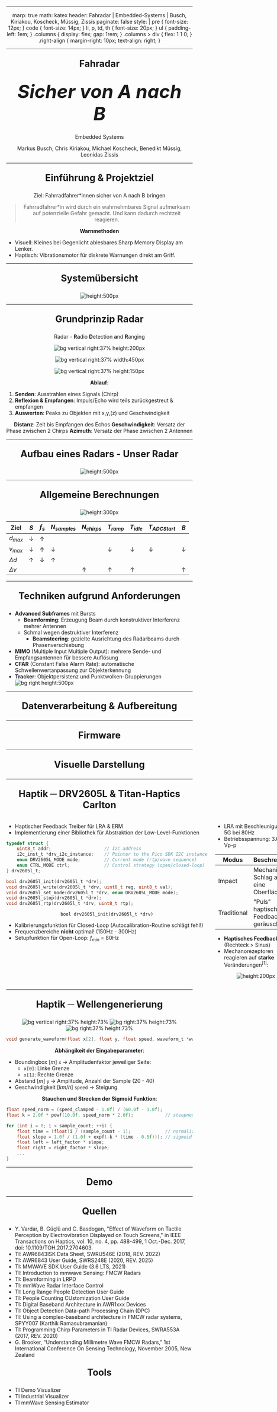 ----

marp: true
math: katex
header: Fahradar | Embedded-Systems | Busch, Kiriakou, Koscheck, Müssig, Zissis
paginate: false
style: |
  pre {
    font-size: 12px;
  }
  code {
    font-size: 14px;
  }
  li, p, td, th {
    font-size: 20px;
  }
  ul {
    padding-left: 1em;
  }
  .columns {
    display: flex;
    gap: 1rem;
  }
  .columns > div {
    flex: 1 1 0;
  }
  .right-align {
    margin-right: 10px;
    text-align: right;
  }
  
----

# Fahradar
 
## *Sicher von A nach B*
 
Embedded Systems

Markus Busch, Chris Kiriakou, Michael Koscheck, Benedikt Müssig, Leonidas Zissis

<style scoped>
h1 {
    font-size: 80px;
    text-align: center;
    padding: 10px;
    margin: 10px;
}

h2 {
    font-size: 50px;
    text-align: center;
    padding: 10px;
    margin: 10px;
}

h3 {
    font-size: 30px;
    font-weight: normal;
    text-align: center;
    padding: 10px;
    margin: 10px;
}

section {
    text-align: center;
}

header {
    color: #FFFFFF00;
}
</style>

<!--
Noch offen
-->

----

# Einführung & Projektziel

Ziel: Fahrradfahrer\*innen sicher von A nach B bringen

> Fahrradfahrer\*in wird durch ein wahrnehmbares Signal aufmerksam auf potenzielle Gefahr gemacht. Und kann dadurch rechtzeit reagieren.

**Warnmethoden**
- Visuell: Kleines bei Gegenlicht ablesbares Sharp Memory Display am Lenker.
- Haptisch: Vibrationsmotor für diskrete Warnungen direkt am Griff.

<!--
Noch offen
-->

---- 
 
# Systemübersicht

![height:500px](./assets/system-overview.png)

<style scoped>
p {
    text-align: center;
}
</style>

<!--
Noch offen
-->

----

# Grundprinzip Radar

Radar - **Ra**dio **D**etection **a**nd **R**anging

![bg vertical right:37% height:200px](./assets/radar/a-t_chirp.png)

![bg vertical right:37% width:450px](./assets/radar/IF_sinusoid.png)

![bg vertical right:37% height:150px](./assets/radar/IF_frequency_spectrum.png)

**Ablauf:**
1. **Senden**: Ausstrahlen eines Signals (Chirp)
2. **Reflexion & Empfangen**: Impuls/Echo wird teils zurückgestreut & empfangen
3. **Auswerten**: Peaks zu Objekten mit x,y,(z) und Geschwindigkeit

**Distanz**: Zeit bis Empfangen des Echos
**Geschwindigkeit**: Versatz der Phase zwischen 2 Chirps
**Azimuth**: Versatz der Phase zwischen 2 Antennen

----

# Aufbau eines Radars - Unser Radar

![height:500px](./assets/radar/blockdiagramm.png)

----

# Allgemeine Berechnungen

![height:300px](./assets/radar/chirp_diagram.png)

| Ziel       | $S$ | $f_s$ | $N_{samples}$ | $N_{chirps}$ | $T_{ramp}$ | $T_{idle}$ | $T_{ADC Start}$ | $B$ |
|------------|-----|-------|---------------|--------------|------------|------------|-----------------|-----|
| $d_{max}$  | ↓   | ↑     |               |              |            |            |                 |     |
| $v_{max}$  | ↓   | ↑     | ↓             |              | ↓          | ↓          | ↓               | ↓   |
| $\Delta d$ | ↑   | ↓     | ↑             |              |            |            |                 |     |
| $\Delta v$ |     |       |               | ↑            | ↑          | ↑          |                 | ↑   |

----

# Techniken aufgrund Anforderungen
- **Advanced Subframes** mit Bursts
  - **Beamforming**: Erzeugung Beam durch konstruktiver Interferenz mehrer Antennen
  - Schmal wegen destruktiver Interferenz
    - **Beamsteering**: gezielte Ausrichtung des Radarbeams durch Phasenverschiebung
- **MIMO** (Multiple Input Multiple Output): mehrere Sende- und Empfangsantennen für bessere Auflösung
- **CFAR** (Constant False Alarm Rate): automatische Schwellenwertanpassung zur Objekterkennung
- **Tracker**: Objektpersistenz und Punktwolken-Gruppierungen
![bg right height:500px](./assets/radar/beamsteering.png)

<!--
TI AWR6843ISK - Michael
-->

----

# Datenverarbeitung & Aufbereitung

<!--
Raspberry Pi Zero W - Benedikt
-->

----
 
# Firmware

<!--
Rasbperry Pi Pico 2 W - Leo
-->

----

# Visuelle Darstellung 

<!--
MemLCD - Markus
-->

----

# Haptik ─ DRV2605L & Titan-Haptics Carlton

<div class="columns">
<div>

- Haptischer Feedback Treiber für LRA & ERM
- Implementierung einer Bibliothek für Abstraktion der Low-Level-Funktionen

```c
typedef struct {
    uint8_t addr;                    // I2C address
    i2c_inst_t *drv_i2c_instance;    // Pointer to the Pico SDK I2C instance
    enum DRV2605L_MODE mode;         // Current mode (rtp/wave sequence)
    enum CTRL_MODE ctrl;             // Control strategy (open/closed-loop)
} drv2605l_t;

bool drv2605l_init(drv2605l_t *drv);
void drv2605l_write(drv2605l_t *drv, uint8_t reg, uint8_t val);
void drv2605l_set_mode(drv2605l_t *drv, enum DRV2605L_MODE mode);
void drv2605l_stop(drv2605l_t *drv);
void drv2605l_rtp(drv2605l_t *drv, uint8_t rtp);
```

`bool drv2605l_init(drv2605l_t *drv)`

- Kalibrierungsfunktion für Closed-Loop (Autocalibration-Routine schlägt fehl!)
- Frequenzbereiche **nicht** optimal! (150Hz - 300Hz)
- Setupfunktion für Open-Loop: $f_{min}$ = 80Hz

</div>
<div>

- LRA mit Beschleunigung von 5G bei 80Hz
- Betriebsspannung: 3.6 bis 10 Vp-p

| Modus       | Beschreibung                            |
|-------------|-----------------------------------------|
| Impact      | Mechanischer Schlag auf eine Oberfläche |
| Traditional | "Puls" haptisches Feedback, geräuschlos |

- **Haptisches Feedback**: (Rechteck $>$ Sinus)
- Mechanorezeptoren reagieren auf **starke** Veränderungen<sup>[1]</sup>:

![height:200px](./assets/haptic/wave-effect-mechano.png)

</div>
</div>


<style scoped>
p {
    text-align: center;
}
</style>

----

# Haptik ─ Wellengenerierung

![bg vertical right:37% height:73%](./assets/haptic/wave-sim-slow-mid.png)
![bg right:37% height:73%](./assets/haptic/wave-sim-mid-mid.png)
![bg right:37% height:73%](./assets/haptic/wave-sim-high-mid.png)

```c
void generate_waveform(float x[2], float y, float speed, waveform_t *waveform_out);
```

**Abhängikeit der Eingabeparameter**:
  - Boundingbox $[m]$ `x` $\rightarrow$ Amplitudenfaktor jeweiliger Seite:
      - `x[0]`: Linke Grenze
      - `x[1]`: Rechte Grenze
  - Abstand $[m]$ `y` $\rightarrow$ Amplitude, Anzahl der Sample (20 - 40)
  - Geschwindigkeit $[km/h]$ `speed` $\rightarrow$ Steigung

**Stauchen und Strecken der Sigmoid Funktion**:
```c
float speed_norm = (speed_clamped - 1.0f) / (60.0f - 1.0f);
float k = 2.0f * powf(10.0f, speed_norm * 2.0f);            // steepness 2–200
```

```c
for (int i = 0; i < sample_count; ++i) {
    float time = (float)i / (sample_count - 1);             // normalize time [0, 1]
    float slope = 1.0f / (1.0f + expf(-k * (time - 0.5f))); // sigmoid function
    float left = left_factor * slope;
    float right = right_factor * slope;
    ...
}
```

<style scoped>
h1 {
    font-size: 35px;
</style>

<!--
DRV2605L & Titan-Haptics TacHommer-Carlton - Chris
-->

----

# Demo
 
<!--
Benedikt
-->

----

# Quellen

- Y. Vardar, B. Güçlü and C. Basdogan, "Effect of Waveform on Tactile Perception by Electrovibration Displayed on Touch Screens," in IEEE Transactions on Haptics, vol. 10, no. 4, pp. 488-499, 1 Oct.-Dec. 2017, doi: 10.1109/TOH.2017.2704603.
- TI: AWR6843ISK Data Sheet, SWRU546E (2018, REV. 2022)
- TI: AWR6843 User Guide, SWRS248E (2020, REV. 2025)
- TI: MMWAVE SDK User Guide (3.6 LTS, 2021)
- TI: Introduction to mmwave Sensing: FMCW Radars
- TI: Beamforming in LRPD
- TI: mmWave Radar Interface Control
- TI: Long Range People Detection User Guide
- TI: People Counting CUstomization User Guide
- TI: Digital Baseband Architecture in AWR1xxx Devices
- TI: Object Detection Data-path Processing Chain (DPC)
- TI: Using a complex-baseband architecture in FMCW  radar systems, SPYY007 (Karthik Ramasubramanian)
- TI: Programming Chirp Parameters in TI Radar Devices, SWRA553A (2017, REV. 2020)
- G. Brooker, “Understanding Millimetre Wave FMCW Radars,” 1st International Conference On Sensing Technology, November 2005, New Zealand

# Tools

- TI Demo Visualizer
- TI Industrial Visualizer
- TI mmWave Sensing Estimator

<!--
Bitte fehlende Quellen hinzufügen
-->
 
<style scoped>
p, li {
    font-size: 14px;
}
h1 {
    font-size: 25px;
}
</style>
